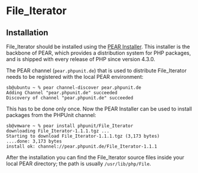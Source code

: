 File_Iterator
=============

Installation
------------

File_Iterator should be installed using the [PEAR Installer](http://pear.php.net/). This installer is the backbone of PEAR, which provides a distribution system for PHP packages, and is shipped with every release of PHP since version 4.3.0.

The PEAR channel (`pear.phpunit.de`) that is used to distribute File_Iterator needs to be registered with the local PEAR environment:

    sb@ubuntu ~ % pear channel-discover pear.phpunit.de
    Adding Channel "pear.phpunit.de" succeeded
    Discovery of channel "pear.phpunit.de" succeeded

This has to be done only once. Now the PEAR Installer can be used to install packages from the PHPUnit channel:

    sb@vmware ~ % pear install phpunit/File_Iterator
    downloading File_Iterator-1.1.1.tgz ...
    Starting to download File_Iterator-1.1.1.tgz (3,173 bytes)
    ....done: 3,173 bytes
    install ok: channel://pear.phpunit.de/File_Iterator-1.1.1

After the installation you can find the File_Iterator source files inside your local PEAR directory; the path is usually `/usr/lib/php/File`.
